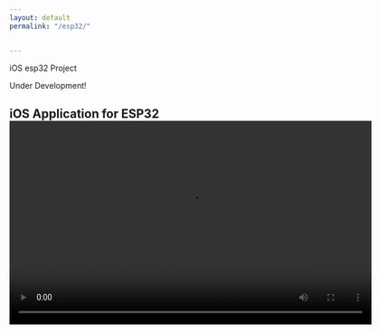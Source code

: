```yaml
---
layout: default
permalink: "/esp32/"


---
```


iOS esp32 Project

Under Development!

<style>
  h2 {
    margin-bottom: 10px;
  }
  video {
    margin-top: -10px;
    margin-bottom: 20px;
  }
</style>

<h2>iOS Application for ESP32</h2>
<video width="640" height="360" controls>
  <source src="{{ site.baseurl }}\assets\ESP32.mp4" type="video/mp4">
  Your browser does not support the video tag.
</video>
